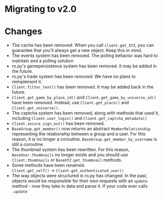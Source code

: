 # Migrating to v2.0

# Changes
- The cache has been removed. When you call `client.get_XYZ`, you can guarantee that you'll always get a new object.
  Keep this in mind.
- The events system has been removed. The polling behavior was hard to maintain and a polling solution 
- ro.py's gamepersistence system has been removed. It may be added in the future.
- ro.py's trade system has been removed. We have no plans to reimplement it.
- `Client.filter_text()` has been removed. It may be added back in the future.
- `Client.get_game_by_place_id()` and `Client.get_game_by_universe_id()` have been removed. Instead, use
  `Client.get_place()` and `Client.get_universe()`.
- The captcha system has been removed, along with methods that used it, including `Client.user_login()` and
  `Client.get_captcha_metadata()`
- `Client.secure_sign_out()` has been removed.
- `BaseGroup.get_member()` now returns an abstract `MemberRelationship` representing the relationship between a group
  and a user. For this reason, it is no longer a coroutine. `BaseGroup.get_member_by_username` is still a coroutine.
- The thumbnail system has been rewritten. For this reason, `BaseUser.thumbnails` no longer exists and you should use
  `Client.thumbnails` or `BaseXYZ.get_thumbnail` methods.
- Some methods have been renamed.  
  `Client.get_self()` -> `Client.get_authenticated_user()`
- The way objects were structured in ro.py has changed. In the past, objects would be responsible for their own requests
  with an `update` method - now they take in data and parse it. If your code ever calls `.update` 
